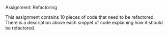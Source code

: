 Assignment: Refactoring

This assignment contains 10 pieces of code that need to be refactored. There is a description above each snippet of code explaining how it should be refactored.
